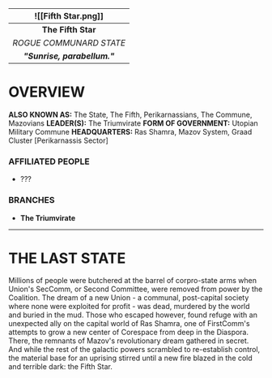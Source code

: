 
|     ![[Fifth Star.png]]      |
| :--------------------------: |
|      **The Fifth Star**      |
|   *ROGUE COMMUNARD STATE*    |
| ***"Sunrise, parabellum."*** |
# **OVERVIEW**
**ALSO KNOWN AS:** The State, The Fifth, Perikarnassians, The Commune, Mazovians
**LEADER(S):** The Triumvirate
**FORM OF GOVERNMENT:** Utopian Military Commune
**HEADQUARTERS:** Ras Shamra, Mazov System, Graad Cluster [Perikarnassis Sector]

### **AFFILIATED PEOPLE**
- ???

### **BRANCHES**
- **The Triumvirate**

---
# **THE LAST STATE**
Millions of people were butchered at the barrel of corpro-state arms when Union's SecComm, or Second Committee, were removed from power by the Coalition. The dream of a new Union - a communal, post-capital society where none were exploited for profit - was dead, murdered by the world and buried in the mud. Those who escaped however, found refuge with an unexpected ally on the capital world of Ras Shamra, one of FirstComm's attempts to grow a new center of Corespace from deep in the Diaspora. There, the remnants of Mazov's revolutionary dream gathered in secret. And while the rest of the galactic powers scrambled to re-establish control, the material base for an uprising stirred until a new fire blazed in the cold and terrible dark: the Fifth Star.
